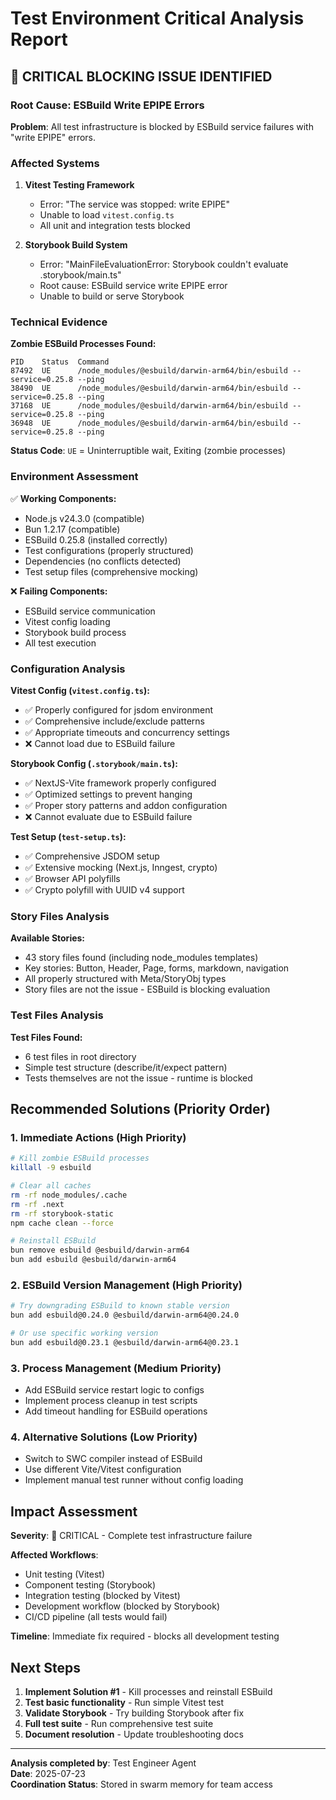 # Test Environment Critical Analysis Report

## 🚨 CRITICAL BLOCKING ISSUE IDENTIFIED

### Root Cause: ESBuild Write EPIPE Errors

**Problem**: All test infrastructure is blocked by ESBuild service failures with "write EPIPE" errors.

### Affected Systems

1. **Vitest Testing Framework**
   - Error: "The service was stopped: write EPIPE"
   - Unable to load `vitest.config.ts`
   - All unit and integration tests blocked

2. **Storybook Build System**  
   - Error: "MainFileEvaluationError: Storybook couldn't evaluate .storybook/main.ts"
   - Root cause: ESBuild service write EPIPE error
   - Unable to build or serve Storybook

### Technical Evidence

**Zombie ESBuild Processes Found:**
```
PID    Status  Command
87492  UE      /node_modules/@esbuild/darwin-arm64/bin/esbuild --service=0.25.8 --ping
38490  UE      /node_modules/@esbuild/darwin-arm64/bin/esbuild --service=0.25.8 --ping  
37168  UE      /node_modules/@esbuild/darwin-arm64/bin/esbuild --service=0.25.8 --ping
36948  UE      /node_modules/@esbuild/darwin-arm64/bin/esbuild --service=0.25.8 --ping
```

**Status Code**: `UE` = Uninterruptible wait, Exiting (zombie processes)

### Environment Assessment

✅ **Working Components:**
- Node.js v24.3.0 (compatible)
- Bun 1.2.17 (compatible)  
- ESBuild 0.25.8 (installed correctly)
- Test configurations (properly structured)
- Dependencies (no conflicts detected)
- Test setup files (comprehensive mocking)

❌ **Failing Components:**
- ESBuild service communication
- Vitest config loading
- Storybook build process
- All test execution

### Configuration Analysis

**Vitest Config (`vitest.config.ts`):**
- ✅ Properly configured for jsdom environment
- ✅ Comprehensive include/exclude patterns
- ✅ Appropriate timeouts and concurrency settings
- ❌ Cannot load due to ESBuild failure

**Storybook Config (`.storybook/main.ts`):**
- ✅ NextJS-Vite framework properly configured
- ✅ Optimized settings to prevent hanging
- ✅ Proper story patterns and addon configuration
- ❌ Cannot evaluate due to ESBuild failure

**Test Setup (`test-setup.ts`):**
- ✅ Comprehensive JSDOM setup
- ✅ Extensive mocking (Next.js, Inngest, crypto)
- ✅ Browser API polyfills
- ✅ Crypto polyfill with UUID v4 support

### Story Files Analysis

**Available Stories:**
- 43 story files found (including node_modules templates)
- Key stories: Button, Header, Page, forms, markdown, navigation
- All properly structured with Meta/StoryObj types
- Story files are not the issue - ESBuild is blocking evaluation

### Test Files Analysis

**Test Files Found:**
- 6 test files in root directory
- Simple test structure (describe/it/expect pattern)
- Tests themselves are not the issue - runtime is blocked

## Recommended Solutions (Priority Order)

### 1. **Immediate Actions** (High Priority)
```bash
# Kill zombie ESBuild processes
killall -9 esbuild

# Clear all caches
rm -rf node_modules/.cache
rm -rf .next
rm -rf storybook-static
npm cache clean --force

# Reinstall ESBuild
bun remove esbuild @esbuild/darwin-arm64
bun add esbuild @esbuild/darwin-arm64
```

### 2. **ESBuild Version Management** (High Priority)
```bash
# Try downgrading ESBuild to known stable version
bun add esbuild@0.24.0 @esbuild/darwin-arm64@0.24.0

# Or use specific working version
bun add esbuild@0.23.1 @esbuild/darwin-arm64@0.23.1
```

### 3. **Process Management** (Medium Priority)
- Add ESBuild service restart logic to configs
- Implement process cleanup in test scripts
- Add timeout handling for ESBuild operations

### 4. **Alternative Solutions** (Low Priority)
- Switch to SWC compiler instead of ESBuild
- Use different Vite/Vitest configuration
- Implement manual test runner without config loading

## Impact Assessment

**Severity**: 🔴 CRITICAL - Complete test infrastructure failure

**Affected Workflows**:
- Unit testing (Vitest)
- Component testing (Storybook)
- Integration testing (blocked by Vitest)
- Development workflow (blocked by Storybook)
- CI/CD pipeline (all tests would fail)

**Timeline**: Immediate fix required - blocks all development testing

## Next Steps

1. **Implement Solution #1** - Kill processes and reinstall ESBuild
2. **Test basic functionality** - Run simple Vitest test
3. **Validate Storybook** - Try building Storybook after fix
4. **Full test suite** - Run comprehensive test suite
5. **Document resolution** - Update troubleshooting docs

---

**Analysis completed by**: Test Engineer Agent  
**Date**: 2025-07-23  
**Coordination Status**: Stored in swarm memory for team access
